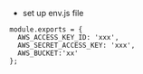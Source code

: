 - set up env.js file
```
module.exports = {
  AWS_ACCESS_KEY_ID: 'xxx',
  AWS_SECRET_ACCESS_KEY: 'xxx',
  AWS_BUCKET:'xx'
};
```
